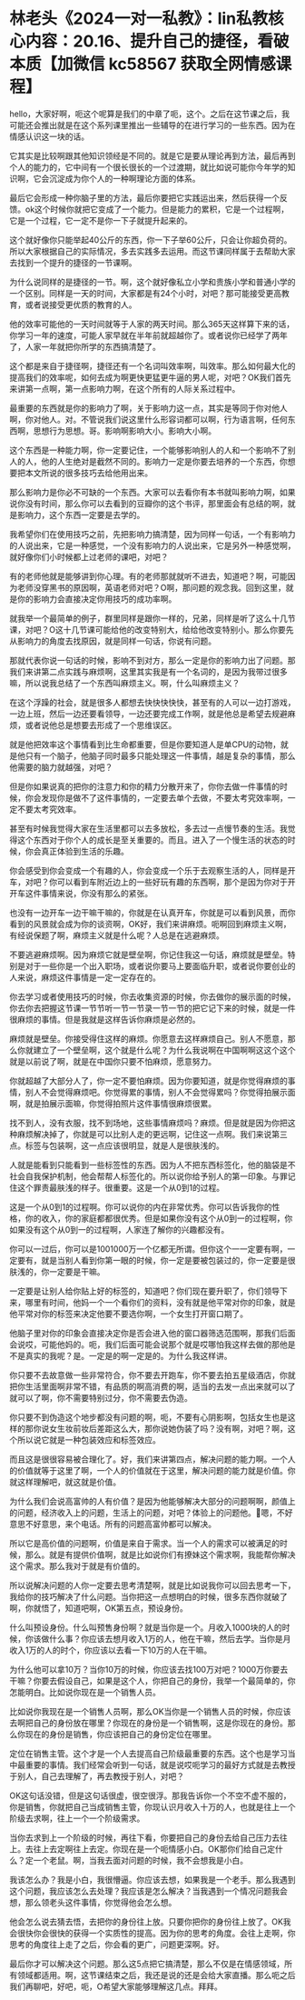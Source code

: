 # 林老头《2024一对一私教》：lin私教核心内容：20.16、提升自己的捷径，看破本质【加微信 kc58567 获取全网情感课程】

hello，大家好啊，呃这个呢算是我们的中章了呃，这个。之后在这节课之后，我可能还会推出就是在这个系列课里推出一些辅导的在进行学习的一些东西。因为在情感认识这一块的话。

它其实是比较啊跟其他知识领经是不同的。就是它是要从理论再到方法，最后再到个人的能力的，它中间有一个很长很长的一个过渡期，就比如说可能你今年学的知识啊，它会沉淀成为你个人的一种啊理论方面的体系。

最后它会形成一种你脑子里的方法，最后你要把它实践运出来，然后获得一个反馈。ok这个时候你就把它变成了一个能力。但是能力的累积，它是一个过程啊，它是一个过程，它一定不是你一下子就提升起来的。

这个就好像你只能举起40公斤的东西，你一下子举60公斤，只会让你超负荷的。所以大家根据自己的实际情况，多去实践多去运用。而这节课同样属于去帮助大家去找到一个提升的捷径的一节课啊。

为什么说同样的是捷径的一节。啊，这个就好像私立小学和贵族小学和普通小学的一个区别。同样是一天的时间，大家都是有24个小时，对吧？那可能接受更高教育，或者说接受更优质的教育的人。

他的效率可能他的一天时间就等于人家的两天时间。那么365天这样算下来的话，你学习一年的速度，可能人家早就在半年前就超越你了。或者说你已经学了两年了，人家一年就把你所学的东西搞清楚了。

这个都是来自于捷径啊，捷径还有一个名词叫效率啊，叫效率。那么如何最大化的提高我们的效率呢，如何去成为啊更快更猛更牛逼的男人呢，对吧？OK我们首先来讲第一点啊，第一点影响力啊，在这个所有的人际关系过程中。

最重要的东西就是你的影响力了啊，关于影响力这一点，其实是等同于你对他人啊，你对他人。对。不管说我们说这里什么形容词都可以啊，行为语言啊，任何东西啊，思想行为思想。哥。影响啊影响大小。影响大小啊。

这个东西是一种能力啊，你一定要记住，一个能够影响别人的人和一个影响不了别人的人，他的人生绝对是截然不同的。影响力一定是你要去培养的一个东西，你想要把本文所说的很多技巧去给他用出来。

那么影响力是你必不可缺的一个东西。大家可以去看你有本书就叫影响力啊，如果说你没有时间，那么你可以去看到的豆瓣你的这个书评，那里面会有总结的啊，就是影响力，这个东西一定要是去学的。

我希望你们在使用技巧之前，先把影响力搞清楚，因为同样一句话，一个有影响力的人说出来，它是一种感觉，一个没有影响力的人说出来，它是另外一种感觉啊，就好像你们小时候都上过老师的课吧，对吧？

有的老师他就是能够讲到你心理。有的老师那就就听不进去，知道吧？啊，可能因为老师没穿黑书的原因啊，英语老师对吧？O啊，那问题的观念我。回到这里，就是你的影响力会直接决定你用技巧的成功率啊。

就我举一个最简单的例子，群里同样是跟你一样的，兄弟，同样是听了这么十几节课，对吧？O这十几节课可能给他的改变特别大，给给他改变特别小。那么你要先从影响力的角度去找原因，就是同样一句话，你说有问题。

那就代表你说一句话的时候，影响不到对方，那么一定是你的影响力出了问题。那我们来讲第二点实践与麻烦啊，这里其实我是有一个名词的，是因为我带过很多嘛，所以说我总结了一个东西叫麻烦主义。啊，什么叫麻烦主义？

在这个浮躁的社会，就是很多人都想去快快快快快，甚至有的人可以一边打游戏，一边上班，然后一边还要看领导，一边还要完成工作啊，就是他总是希望去规避麻烦，或者说他总是想要去形成了一个思维误区。

就是他把效率这个事情看到比生命都重要，但是你要知道人是单CPU的动物，就是他只有一个脑子，他脑子同时最多只能处理这一件事情，越是复杂的事情，那么他需要的脑力就越强，对吧？

但是你如果说真的把你的注意力和你的精力分散开来了，你你去做一件事情的时候，你会发现你是做不了这件事情的，一定要去单个去做，不要太考究效率啊，一定不要太考究效率。

甚至有时候我觉得大家在生活里都可以去多放松，多去过一点慢节奏的生活。我觉得这个东西对于你个人的成长是至关重要的。而且。进入了一个慢生活的状态的时候，你会真正体验到生活的乐趣。

你会感受到你会变成一个有趣的人，你会变成一个乐于去观察生活的人，同样是开车，对吧？你可以看到车附近边上的一些好玩有趣的东西啊，那个是因为你对于开开车这件事情来说，你没有那么的紧张。

也没有一边开车一边干嘛干嘛的，你就是在认真开车，你就是可以看到风景，而你看到的风景就会成为你的谈资啊，OK好，我们来讲麻烦。呃啊回到麻烦主义啊，有经说保题了啊，麻烦主义就是什么呢？人总是在逃避麻烦。

不要逃避麻烦啊。因为麻烦它就是壁垒啊，你记住我这一句话，麻烦就是壁垒。特别是对于一些你是一个出入职场，或者说你要马上要面临升职，或者说你要创业的人来说，麻烦这件事情是一定一定存在的。

你去学习或者使用技巧的时候，你去收集资源的时候，你去做你的展示面的时候，你去你去把握这节课一节节听一节一节录一节一节的把它记下来的时候，就是一件很麻烦的事情。但是我就是这样告诉你麻烦是必然的。

麻烦就是壁垒。你接受得住这样的麻烦。你愿意去这样麻烦自己。别人不愿意，那么你就建立了一个壁垒啊，这个就是什么呢？为什么我说啊在中国啊啊这这个这个就是以前说了啊，就是在中国你只要不怕麻烦，愿意努力。

你就超越了大部分人了，你一定不要怕麻烦。因为你要知道，就是你觉得麻烦的事情，别人不会觉得麻烦吧。你觉得累的事情，别人不会觉得累吗？你觉得拍展示面啊，就是拍展示面嘛，你觉得拍照片这件事情很麻烦很累。

找不到人，没有衣服，找不到场地，这些事情麻烦吗？麻烦。但是就是因为你把这种麻烦解决掉了，你就是可以比别人走的更远啊，记住这一点啊。我们来说第三点。标签与包装啊，这一点应该很明显，就是人是很肤浅的。

人就是能看到只能看到一些标签性的东西。因为人不把东西标签化，他的脑袋是不社会自我保护机制，他会帮帮人标签化的。所以说你给予别人的第一印象。与罪记住这个罪责最肤浅的样子。很重要。这是一个从0到1的过程。

这是一个从0到1的过程啊。你可以说你的内在非常优秀。你可以告诉我你的性格，你的收入，你的家庭都都很优秀。但是如果你没有这个从0到一的过程啊，你如果没有这个从0到一的过程啊，人家连了解你的兴趣都没有。

你可以一过后，你可以是1001000万一个亿都无所谓。但你这个一一定要有啊，一定要有，就是当别人看到你第一眼的时候，你一定是要被包装过的，你一定要是很肤浅的，你一定要是干嘛。

一定要是让别人给你贴上好的标签的，知道吧？你们现在要升职了，你们领导下来，哪里有时间，他妈一个一个看你们的资料，没有就是他平常对你的印象，就是他平常对你的标签来决定他要不要选你啊，一个女生打开窗口期了。

他脑子里对你的印象会直接决定你是否会进入他的窗口器筛选范围啊，那我们后面会说哎，可能他妈的。呃，我们后面可能会说那个就是哎哪怕我这样去做的那他是不是真实的我呢？是。一定是的啊一定是的。为什么我这样讲。

你只要不去故意做一些非常符合，你不要去开跑车，你不要去拍五星级酒店，你就把你生活里面啊非常不错，有品质的啊高消费的啊，适当的去发一点出来就可以了就可以了啊，你不需要特别过分，你不需要去伪造。

你只要不到伪造这个地步都没有问题的啊，呃，不要有心阴影啊，包括女生也是这样的那你说女生妆前妆后差距这么大，那你说她伪装了吗？没有啊，对吧？啊，这个所以说它就是一种包装效应和标签效应。

而且这是很很容易被合理化了。好，我们来讲第四点，解决问题的能力啊。一个人的价值就等于这里了啊，一个人的价值就在于这里，解决问题的能力就是价值。你就这样理解吧，就这就是价值。

为什么我们会说高富帅的人有价值？是因为他能够解决大部分的问题啊啊，颜值上的问题，经济收入上的问题，生活上的问题，对吧？体验上的问题他。🤧嗯，不好意思不好意思，来个电话。所有的问题高富帅都可以解决。

所以它是高价值的问题啊，价值是来自于需求。当一个人的需求可以被满足的时候，那么。就是有提供价值啊，就是比如说你们有撩妹这个需求啊，我能帮你解决这个需求。那么我对于就是有价值的。

所以说解决问题的人你一定要去思考清楚啊，就是比如说我你可以回去思考一下，我给你的技巧解决了什么问题。当你把这一点想明白的时候，很多东西你就破了啊，你就悟了，知道吧啊，OK第五点，预设身份。

什么叫预设身份。什么叫预售身份啊？就是当你是一个。月收入1000块的人的时候，你该做什么事？你应该去想月收入1万的人，他在干嘛，然后去学。当你是月收入1万的人的时个，你应该以去看一下10万的人在干嘛。

为什么他可以拿10万？当你10万的时候，你应该去找100万对吧？1000万你要去干嘛？你要去假设自己，如果是这个人，你把自己的身份，我举一个最简单的，你怎能明白。比如说你现在是一个销售人员。

比如说你我现在是一个销售人员啊，那么OK当你是一个销售人员的时候，你应该去啊把自己的身份放在哪里？你现在的身份是一个销售啊，这是你现在的身份。那么你现在的身份是销售，你应该把自己的身份定位在哪里。

定位在销售主管。这个才是一个人去提高自己阶级最重要的东西。这个也是学习当中最重要的事情。我们经常会听到一句话，就是说哎呃学习的最好方式就是去教授于别人，自己去理解了，再去教授于别人，对吧？

OK这句话没错，但是这句话很虚，很空很浮。那我告诉你一个不空不虚不服的，你是销售，你就把自己当成销售主管，你现认识月收入十万的人，也就是往上一个阶级去求啊，往上一个一个阶级需求。

当你去求到上一个阶级的时候，再往下看，你要把自己的身份去给自己压力去往上。去往上去定啊往上去定。你现在是一个呃情感小白。OK那你们给自己定什么？定一个老鼠。啊，当我去面对问题的时候，我不会想我是小白。

我该怎么办？我是小白，我很懵逼。你应该去想，如果我是一个老手。那么我遇到这个问题，我应该怎么去处理？我应该是怎么解决？当我遇到一个情况问题我会想，那么领老头这件事情，你觉得他会怎么想。

他会怎么说去猜去悟，去把你的身份往上放。只要你把你的身份往上放了。OK我会很快你会很快的获得一个实质性的提高。因为你的思考的角度。会往上走啊，你思考的角度往上走了之后，你会看的更广，问题更深啊。好。

最后你才可以解决这个问题。那么这5点把它搞清楚，那么不仅是在情感领域，所有领域都适用。啊，这节课结束之后，我还是说的还是会给大家直播。那么呃之后我们再聊吧，好吧，呃，O希望大家能够理解这几点。拜拜。

